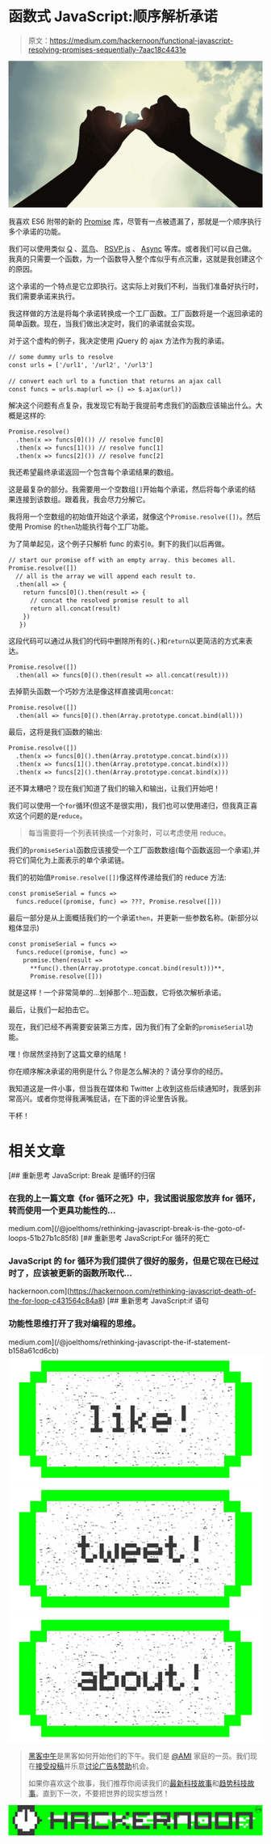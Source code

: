# 函数式 JavaScript:顺序解析承诺

> 原文：<https://medium.com/hackernoon/functional-javascript-resolving-promises-sequentially-7aac18c4431e>

![](img/15f5d3529e690d31554750fde2e3eb7d.png)

我喜欢 ES6 附带的新的 [Promise](https://developer.mozilla.org/en-US/docs/Web/JavaScript/Reference/Global_Objects/Promise) 库，尽管有一点被遗漏了，那就是一个顺序执行多个承诺的功能。

我们可以使用类似 [Q](https://github.com/kriskowal/q) 、[蓝鸟](https://github.com/petkaantonov/bluebird)、 [RSVP.js](https://github.com/tildeio/rsvp.js/) 、 [Async](https://github.com/caolan/async) 等库。或者我们可以自己做。我真的只需要一个函数，为一个函数导入整个库似乎有点沉重，这就是我创建这个的原因。

这个承诺的一个特点是它立即执行。这实际上对我们不利，当我们准备好执行时，我们需要承诺来执行。

我这样做的方法是将每个承诺转换成一个工厂函数。工厂函数将是一个返回承诺的简单函数。现在，当我们做出决定时，我们的承诺就会实现。

对于这个虚构的例子，我决定使用 jQuery 的 ajax 方法作为我的承诺。

```
// some dummy urls to resolve
const urls = ['/url1', '/url2', '/url3']

// convert each url to a function that returns an ajax call
const funcs = urls.map(url => () => $.ajax(url))
```

解决这个问题有点复杂，我发现它有助于我提前考虑我们的函数应该输出什么。大概是这样的:

```
Promise.resolve()
  .then(x => funcs[0]()) // resolve func[0]
  .then(x => funcs[1]()) // resolve func[1]
  .then(x => funcs[2]()) // resolve func[2]
```

我还希望最终承诺返回一个包含每个承诺结果的数组。

这是最复杂的部分。我需要用一个空数组`[]`开始每个承诺，然后将每个承诺的结果连接到该数组。跟着我，我会尽力分解它。

我将用一个空数组的初始值开始这个承诺，就像这个`Promise.resolve([])`。然后使用 Promise 的`then`功能执行每个工厂功能。

为了简单起见，这个例子只解析 func 的索引`0`。剩下的我们以后再做。

```
// start our promise off with an empty array. this becomes all.
Promise.resolve([])
  // all is the array we will append each result to.
  .then(all => {
    return funcs[0]().then(result => {
      // concat the resolved promise result to all
      return all.concat(result)
    })
   })
```

这段代码可以通过从我们的代码中删除所有的`{`、`}`和`return`以更简洁的方式来表达。

```
Promise.resolve([])
  .then(all => funcs[0]().then(result => all.concat(result)))
```

去掉箭头函数一个巧妙方法是像这样直接调用`concat`:

```
Promise.resolve([])
  .then(all => funcs[0]().then(Array.prototype.concat.bind(all)))
```

最后，这将是我们函数的输出:

```
Promise.resolve([])
  .then(x => funcs[0]().then(Array.prototype.concat.bind(x)))
  .then(x => funcs[1]().then(Array.prototype.concat.bind(x)))
  .then(x => funcs[2]().then(Array.prototype.concat.bind(x)))
```

还不算太糟吧？现在我们知道了我们的输入和输出，让我们开始吧！

我们可以使用一个`for`循环(但这不是很实用)，我们也可以使用递归，但我真正喜欢这个问题的是`reduce`。

> 每当需要将一个列表转换成一个对象时，可以考虑使用 reduce。

我们的`promiseSerial`函数应该接受一个工厂函数数组(每个函数返回一个承诺),并将它们简化为上面表示的单个承诺链。

我们的初始值`Promise.resolve([])`像这样传递给我们的 reduce 方法:

```
const promiseSerial = funcs =>
  funcs.reduce((promise, func) => ???, Promise.resolve([]))
```

最后一部分是从上面概括我们的一个承诺`then`，并更新一些参数名称。(新部分以粗体显示)

```
const promiseSerial = funcs =>
  funcs.reduce((promise, func) =>
    promise.then(result =>
      **func().then(Array.prototype.concat.bind(result)))**,
      Promise.resolve([]))
```

就是这样！一个非常简单的…划掉那个…短函数，它将依次解析承诺。

最后，让我们一起拍击它。

现在，我们已经不再需要安装第三方库，因为我们有了全新的`promiseSerial`功能。

嘿！你居然坚持到了这篇文章的结尾！

你在顺序解决承诺的用例是什么？你是怎么解决的？请分享你的经历。

我知道这是一件小事，但当我在媒体和 Twitter 上收到这些后续通知时，我感到非常高兴。或者你觉得我满嘴屁话，在下面的评论里告诉我。

干杯！

# 相关文章

[](/@joelthoms/rethinking-javascript-break-is-the-goto-of-loops-51b27b1c85f8) [## 重新思考 JavaScript: Break 是循环的归宿

### 在我的上一篇文章《for 循环之死》中，我试图说服您放弃 for 循环，转而使用一个更具功能性的…

medium.com](/@joelthoms/rethinking-javascript-break-is-the-goto-of-loops-51b27b1c85f8) [](https://hackernoon.com/rethinking-javascript-death-of-the-for-loop-c431564c84a8) [## 重新思考 JavaScript:For 循环的死亡

### JavaScript 的 for 循环为我们提供了很好的服务，但是它现在已经过时了，应该被更新的函数所取代…

hackernoon.com](https://hackernoon.com/rethinking-javascript-death-of-the-for-loop-c431564c84a8) [](/@joelthoms/rethinking-javascript-the-if-statement-b158a61cd6cb) [## 重新思考 JavaScript:if 语句

### 功能性思维打开了我对编程的思维。

medium.com](/@joelthoms/rethinking-javascript-the-if-statement-b158a61cd6cb) [![](img/50ef4044ecd4e250b5d50f368b775d38.png)](http://bit.ly/HackernoonFB)[![](img/979d9a46439d5aebbdcdca574e21dc81.png)](https://goo.gl/k7XYbx)[![](img/2930ba6bd2c12218fdbbf7e02c8746ff.png)](https://goo.gl/4ofytp)

> [黑客中午](http://bit.ly/Hackernoon)是黑客如何开始他们的下午。我们是 [@AMI](http://bit.ly/atAMIatAMI) 家庭的一员。我们现在[接受投稿](http://bit.ly/hackernoonsubmission)并乐意[讨论广告&赞助](mailto:partners@amipublications.com)机会。
> 
> 如果你喜欢这个故事，我们推荐你阅读我们的[最新科技故事](http://bit.ly/hackernoonlatestt)和[趋势科技故事](https://hackernoon.com/trending)。直到下一次，不要把世界的现实想当然！

![](img/be0ca55ba73a573dce11effb2ee80d56.png)